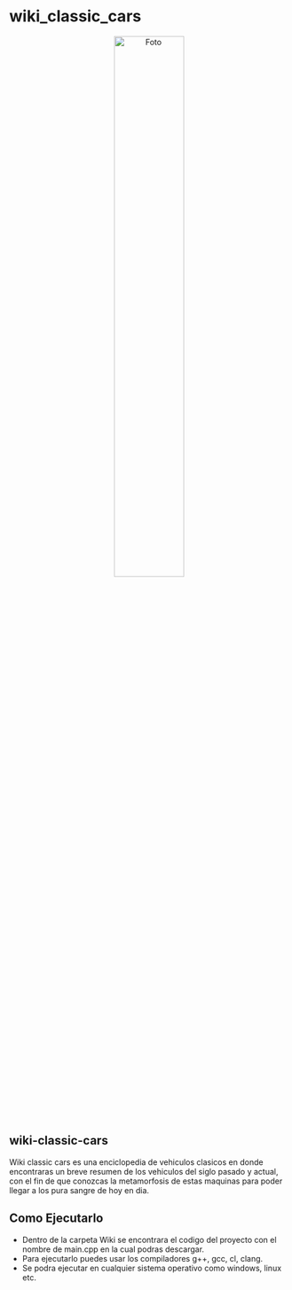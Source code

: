 # wiki_classic_cars
<div align="center">
<a href="https://ibb.co/yVc5FmX"><img src="https://i.ibb.co/3k9Wm57/Foto.jpg" alt="Foto" border="0"width="50%"></a>
</div>

## wiki-classic-cars
Wiki classic cars es una enciclopedia de vehiculos clasicos en donde encontraras un breve resumen de los vehiculos del siglo pasado y actual, con el fin de que conozcas la metamorfosis de estas maquinas para poder llegar a los pura sangre de hoy en dia.

## Como Ejecutarlo
- Dentro de la carpeta Wiki se encontrara el codigo del proyecto con el nombre de main.cpp en la cual podras descargar.
- Para ejecutarlo puedes usar los compiladores g++, gcc, cl, clang.
- Se podra ejecutar en cualquier sistema operativo como windows, linux etc.
